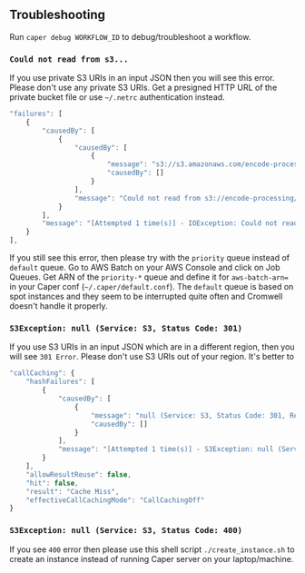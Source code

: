 ## Troubleshooting

Run `caper debug WORKFLOW_ID` to debug/troubleshoot a workflow.






### `Could not read from s3...`


If you use private S3 URIs in an input JSON then you will see this error. Please don't use any private S3 URIs. Get a presigned HTTP URL of the private bucket file or use `~/.netrc` authentication instead.

```javascript
"failures": [
    {
        "causedBy": [
            {
                "causedBy": [
                    {
                        "message": "s3://s3.amazonaws.com/encode-processing/test_without_size_call/5826859d-d07c-4749-a2fe-802c6c6964a6/call-get_b/get_b-rc.txt",
                        "causedBy": []
                    }
                ],
                "message": "Could not read from s3://encode-processing/test_without_size_call/5826859d-d07c-4749-a2fe-802c6c6964a6/call-get_b/get_b-rc.txt: s3://s3.amazonaws.com/encode-processing/test_without_size_call/5826859d-d07c-4749-a2fe-802c6c6964a6/call-get_b/get_b-rc.txt"
            }
        ],
        "message": "[Attempted 1 time(s)] - IOException: Could not read from s3://encode-processing/test_without_size_call/5826859d-d07c-4749-a2fe-802c6c6964a6/call-get_b/get_b-rc.txt: s3://s3.amazonaws.com/encode-processing/test_without_size_call/5826859d-d07c-4749-a2fe-802c6c6964a6/call-get_b/get_b-rc.txt"
    }
],
```

If you still see this error, then please try with the `priority` queue instead of `default` queue. Go to AWS Batch on your AWS Console and click on Job Queues. Get ARN of the `priority-*` queue and define it for `aws-batch-arn=` in your Caper conf (`~/.caper/default.conf`). The `default` queue is based on spot instances and they seem to be interrupted quite often and Cromwell doesn't handle it properly.



### `S3Exception: null (Service: S3, Status Code: 301)`

If you use S3 URIs in an input JSON which are in a different region, then you will see `301 Error`. Please don't use S3 URIs out of your region. It's better to

```javascript
"callCaching": {
    "hashFailures": [
        {
            "causedBy": [
                {
                    "message": "null (Service: S3, Status Code: 301, Request ID: null, Extended Request ID: MpqH6PrTGZwXu2x5pt8H38VWqnrpWWT7nzH/fZtbiEIKJkN9qrB2koEXlmXAYdvehvAfy5yQggE=)",
                    "causedBy": []
                }
            ],
            "message": "[Attempted 1 time(s)] - S3Exception: null (Service: S3, Status Code: 301, Request ID: null, Extended Request ID: MpqH6PrTGZwXu2x5pt8H38VWqnrpWWT7nzH/fZtbiEIKJkN9qrB2koEXlmXAYdvehvAfy5yQggE=)"
        }
    ],
    "allowResultReuse": false,
    "hit": false,
    "result": "Cache Miss",
    "effectiveCallCachingMode": "CallCachingOff"
}
```


### `S3Exception: null (Service: S3, Status Code: 400)`

If you see `400` error then please use this shell script `./create_instance.sh` to create an instance instead of running Caper server on your laptop/machine.
